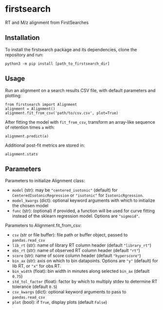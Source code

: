 # firstsearch
RT and M/z alignment from FirstSearches

## Installation
To install the firstsearch package and its dependencies, clone the repository and run:

`python3 -m pip install [path_to_firstsearch_dir]`

## Usage
Run an alignment on a search results CSV file, with default parameters and plotting:
```
from firstsearch import Alignment
alignment = Alignment()
alignment.fit_from_csv('path/to/csv.csv', plot=True)
```

After fitting the model with `fit_from_csv`, transform an array-like sequence of retention times `a` with:

`alignment.predict(a)`

Additional post-fit metrics are stored in:

`alignment.stats`

## Parameters
Parameters to initialize Alignment class:
- `model` (str): may be `"centered_isotonic"` (default) for `CenteredIsotonicRegression` or `"isotonic"` for `IsotonicRgression`.
- `model_kwargs` (dict): optional keyword arguments with which to initialize the chosen model
- `func` (str): (optional) if provided, a function will be used for curve fitting instead of the sklearn regression model. Options are `"sigmoid"`.

Parameters to Alignment.fit_from_csv:
- `csv` (str or file buffer): file path or buffer object, passed to `pandas.read_csv`
- `lib_rt` (str): name of library RT column header (default `"library_rt"`)
- `obs_rt` (str): name of observed RT column header (default `"rt"`)
- `score` (str): name of score column header (default `"hyperscore"`)
- `bin_ax` (str): axis on which to bin datapoints. Options are `"y"` (default) for lib RT, or `"x"` for obs RT.
- `bin_width` (float): bin width in minutes along selected `bin_ax` (default `0.75`)
- `std_tol_factor` (float): factor by which to multiply stdev to determine RT tolerance (default `0.5`)
- `csv_kwargs` (dict): optional keyword arguments to pass to `pandas.read_csv`
- `plot` (bool): if `True`, display plots (default `False`)
